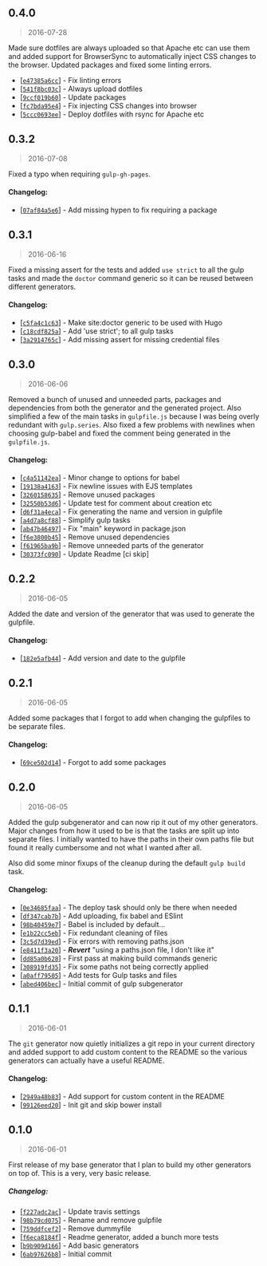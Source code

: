 <a name="0.4.0"></a>
## 0.4.0
> 2016-07-28

Made sure dotfiles are always uploaded so that Apache etc can use them and added
support for BrowserSync to automatically inject CSS changes to the browser.
Updated packages and fixed some linting errors.

* [[`e47385a6cc`](https://github.com/sondr3/generator-statisk/commit/e47385a6cc)] - Fix linting errors
* [[`541f8bc03c`](https://github.com/sondr3/generator-statisk/commit/541f8bc03c)] - Always upload dotfiles
* [[`9ccf019b60`](https://github.com/sondr3/generator-statisk/commit/9ccf019b60)] - Update packages
* [[`fc7bda95e4`](https://github.com/sondr3/generator-statisk/commit/fc7bda95e4)] - Fix injecting CSS changes into browser
* [[`5ccc0693ee`](https://github.com/sondr3/generator-statisk/commit/5ccc0693ee)] - Deploy dotfiles with rsync for Apache etc

<a name="0.3.2"></a>
## 0.3.2
> 2016-07-08

Fixed a typo when requiring `gulp-gh-pages`.

#### Changelog:
* [[`07af84a5e6`](https://github.com/sondr3/generator-statisk/commit/07af84a5e6)] - Add missing hypen to fix requiring a package

<a name="0.3.1"></a>
## 0.3.1
> 2016-06-16

Fixed a missing assert for the tests and added `use strict` to all the gulp
tasks and made the `doctor` command generic so it can be reused between
different generators.

#### Changelog:
* [[`c5fa4c1c63`](https://github.com/sondr3/generator-statisk/commit/c5fa4c1c63)] - Make site:doctor generic to be used with Hugo
* [[`c18cdf825a`](https://github.com/sondr3/generator-statisk/commit/c18cdf825a)] - Add 'use strict'; to all gulp tasks
* [[`3a2914765c`](https://github.com/sondr3/generator-statisk/commit/3a2914765c)] - Add missing assert for missing credential files

<a name="0.3.0"></a>
## 0.3.0
> 2016-06-06

Removed a bunch of unused and unneeded parts, packages and dependencies from
both the generator and the generated project. Also simplified a few of the main
tasks in `gulpfile.js` because I was being overly redundant with `gulp.series`.
Also fixed a few problems with newlines when choosing gulp-babel and fixed the
comment being generated in the `gulpfile.js`.

#### Changelog:
* [[`c4a51142ea`](https://github.com/sondr3/generator-statisk/commit/c4a51142ea)] - Minor change to options for babel
* [[`19138a4163`](https://github.com/sondr3/generator-statisk/commit/19138a4163)] - Fix newline issues with EJS templates
* [[`3260158635`](https://github.com/sondr3/generator-statisk/commit/3260158635)] - Remove unused packages
* [[`32550b53d6`](https://github.com/sondr3/generator-statisk/commit/32550b53d6)] - Update test for comment about creation etc
* [[`d6f31a4eca`](https://github.com/sondr3/generator-statisk/commit/d6f31a4eca)] - Fix generating the name and version in gulpfile
* [[`a4d7a8cf88`](https://github.com/sondr3/generator-statisk/commit/a4d7a8cf88)] - Simplify gulp tasks
* [[`ab47b46497`](https://github.com/sondr3/generator-statisk/commit/ab47b46497)] - Fix "main" keyword in package.json
* [[`f6e3800b45`](https://github.com/sondr3/generator-statisk/commit/f6e3800b45)] - Remove unused dependencies
* [[`f61965ba9b`](https://github.com/sondr3/generator-statisk/commit/f61965ba9b)] - Remove unneeded parts of the generator
* [[`30373fc090`](https://github.com/sondr3/generator-statisk/commit/30373fc090)] - Update Readme \[ci skip\]

<a name="0.2.2"></a>
## 0.2.2
> 2016-06-05

Added the date and version of the generator that was used to generate the
gulpfile.

#### Changelog:
* [[`182e5afb44`](https://github.com/sondr3/generator-statisk/commit/182e5afb44)] - Add version and date to the gulpfile

<a name="0.2.1"></a>
## 0.2.1
> 2016-06-05

Added some packages that I forgot to add when changing the gulpfiles to be
separate files.

#### Changelog:
* [[`69ce502d14`](https://github.com/sondr3/generator-statisk/commit/69ce502d14)] - Forgot to add some packages

<a name="0.2.0"></a>
## 0.2.0
> 2016-06-05

Added the gulp subgenerator and can now rip it out of my other generators. Major
changes from how it used to be is that the tasks are split up into separate
files. I initially wanted to have the paths in their own paths file but found it
really cumbersome and not what I wanted after all.

Also did some minor fixups of the cleanup during the default `gulp build` task.

#### Changelog:
* [[`0e34685faa`](https://github.com/sondr3/generator-statisk/commit/0e34685faa)] - The deploy task should only be there when needed
* [[`df347cab7b`](https://github.com/sondr3/generator-statisk/commit/df347cab7b)] - Add uploading, fix babel and ESlint
* [[`98b40459e7`](https://github.com/sondr3/generator-statisk/commit/98b40459e7)] - Babel is included by default...
* [[`e1b22cc5eb`](https://github.com/sondr3/generator-statisk/commit/e1b22cc5eb)] - Fix redundant cleaning of files
* [[`3c5d7d39ed`](https://github.com/sondr3/generator-statisk/commit/3c5d7d39ed)] - Fix errors with removing paths.json
* [[`e8411f3a20`](https://github.com/sondr3/generator-statisk/commit/e8411f3a20)] - ***Revert*** "using a paths.json file, I don't like it"
* [[`dd85a0b628`](https://github.com/sondr3/generator-statisk/commit/dd85a0b628)] - First pass at making build commands generic
* [[`308919fd35`](https://github.com/sondr3/generator-statisk/commit/308919fd35)] - Fix some paths not being correctly applied
* [[`a0aff79505`](https://github.com/sondr3/generator-statisk/commit/a0aff79505)] - Add tests for Gulp tasks and files
* [[`abed406bec`](https://github.com/sondr3/generator-statisk/commit/abed406bec)] - Initial commit of gulp subgenerator

<a name="0.1.1"></a>
## 0.1.1
> 2016-06-01

The `git` generator now quietly initializes a git repo in your current directory
and added support to add custom content to the README so the various generators
can actually have a useful README.

#### Changelog:
* [[`2949a48b83`](https://github.com/sondr3/generator-statisk/commit/2949a48b83)] - Add support for custom content in the README
* [[`99126eed20`](https://github.com/sondr3/generator-statisk/commit/99126eed20)] - Init git and skip bower install

<a name="0.1.0"></a>
## 0.1.0
> 2016-06-01

First release of my base generator that I plan to build my other generators on
top of. This is a very, very basic release.

##### Changelog:
* [[`f227adc2ac`](https://github.com/sondr3/generator-statisk/commit/f227adc2ac)] - Update travis settings
* [[`98b79cd075`](https://github.com/sondr3/generator-statisk/commit/98b79cd075)] - Rename and remove gulpfile
* [[`759ddfcef2`](https://github.com/sondr3/generator-statisk/commit/759ddfcef2)] - Remove dummyfile
* [[`f6eca8184f`](https://github.com/sondr3/generator-statisk/commit/f6eca8184f)] - Readme generator, added a bunch more tests
* [[`b9b909d166`](https://github.com/sondr3/generator-statisk/commit/b9b909d166)] - Add basic generators
* [[`6ab97626b8`](https://github.com/sondr3/generator-statisk/commit/6ab97626b8)] - Initial commit

